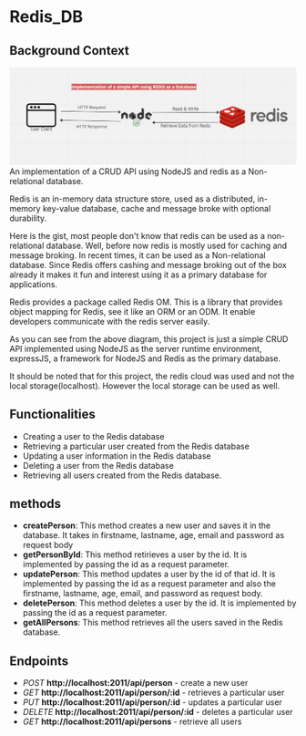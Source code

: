 # Redis_DB

## Background Context
![redis img](src/assets/redis_as_a_database.jpg)
An implementation of a CRUD API using NodeJS and redis as a Non-relational database.

Redis is an in-memory data structure store, used as a distributed, in-memory key-value database, cache and message broke with optional durability.

Here is the gist, most people don't know that redis can be used as a non-relational database. Well, before now redis is mostly used for caching and message broking. In recent times, it can be used as a Non-relational database. Since Redis offers cashing and message broking out of the box already it makes it fun and interest using it as a primary database for applications.

Redis provides a package called Redis OM. This is a library that provides object mapping for Redis, see it like an ORM or an ODM. It enable developers communicate with the redis server easily.

As you can see from the above diagram, this project is just a simple CRUD API implemented using NodeJS as the server runtime environment, expressJS, a framework for NodeJS and Redis as the primary database.

It should be noted that for this project, the redis cloud was used and not the local storage(localhost). However the local storage can be used as well.

## Functionalities
- Creating a user to the Redis database
- Retrieving a particular user created from the Redis database
- Updating a user information in the Redis database
- Deleting a user from the Redis database
- Retrieving all users created from the Redis database.

## methods
- **createPerson**: This method creates a new user and saves it in the database. It takes in firstname, lastname, age, email and password as request body
- **getPersonById**: This method retirieves a user by the id. It is implemented by passing the id as a request parameter.
- **updatePerson**: This method updates a user by the id of that id. It is implemented by passing the id as a request parameter and also the firstname, lastname, age, email, and password as request body.
- **deletePerson**: This method deletes a user by the id. It is implemented by passing the id as a request parameter.
- **getAllPersons**: This method retrieves all the users saved in the Redis database.

## Endpoints
- *POST* **http://localhost:2011/api/person** - create a new user
- *GET* **http://localhost:2011/api/person/:id** - retrieves a particular user
- *PUT* **http://localhost:2011/api/person/:id** - updates a particular user
- *DELETE* **http://localhost:2011/api/person/:id** - deletes a particular user
- *GET* **http://localhost:2011/api/persons** - retrieve all users

